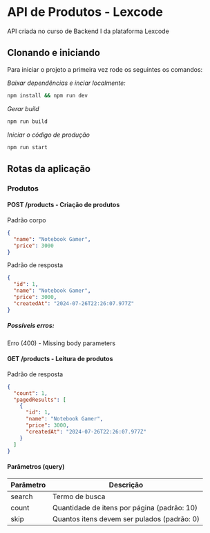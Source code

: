 # API de Produtos - Lexcode

API criada no curso de Backend I da plataforma Lexcode

## Clonando e iniciando

Para iniciar o projeto a primeira vez rode os seguintes os comandos:

_Baixar dependências e inciar localmente:_

```bash
npm install && npm run dev
```

_Gerar build_

```bash
npm run build
```

_Iniciar o código de produção_

```bash
npm run start
```

## Rotas da aplicação

### Produtos

#### POST /products - Criação de produtos

Padrão corpo

```json
{
  "name": "Notebook Gamer",
  "price": 3000
}
```

Padrão de resposta

```json
{
  "id": 1,
  "name": "Notebook Gamer",
  "price": 3000,
  "createdAt": "2024-07-26T22:26:07.977Z"
}
```

##### Possíveis erros:

Erro (400) - Missing body parameters

#### GET /products - Leitura de produtos

Padrão de resposta

```json
{
  "count": 1,
  "pagedResults": [
    {
      "id": 1,
      "name": "Notebook Gamer",
      "price": 3000,
      "createdAt": "2024-07-26T22:26:07.977Z"
    }
  ]
}
```

#### Parâmetros (query)

| Parâmetro | Descrição                                   |
| --------- | ------------------------------------------- |
| search    | Termo de busca                              |
| count     | Quantidade de itens por página (padrão: 10) |
| skip      | Quantos itens devem ser pulados (padrão: 0) |
